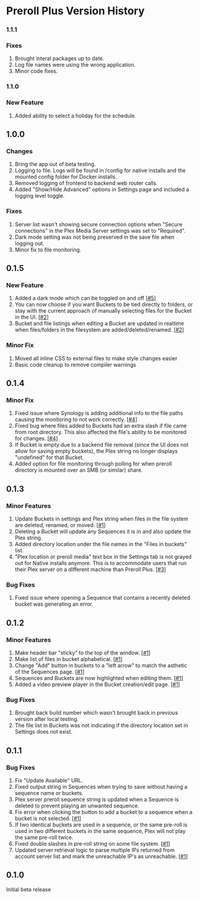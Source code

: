 # Preroll Plus Version History

### 1.1.1

### Fixes

1. Brought interal packages up to date.
2. Log file names were using the wrong application.
3. Minor code fixes.

### 1.1.0

### New Feature

1. Added ability to select a holiday for the schedule.

## 1.0.0

### Changes

1. Bring the app out of beta testing.
2. Logging to file. Logs will be found in /config for native installs and the mounted config folder for Docker installs.
3. Removed logging of frontend to backend web router calls.
4. Added "Show/Hide Advanced" options in Settings page and included a logging level toggle.

### Fixes

1. Server list wasn't showing secure connection options when "Secure connections" in the Plex Media Server settings was set to "Required".
2. Dark mode setting was not being preserved in the save file when logging out.
3. Minor fix to file monitoring.

## 0.1.5

### New Feature

1. Added a dark mode which can be toggled on and off [[#5](https://github.com/chadwpalm/PrerollPlus/discussions/5)]
2. You can now choose if you want Buckets to be tied directly to folders, or stay with the current approach of manually selecting files for the Bucket in the UI. [[#2](https://github.com/chadwpalm/PrerollPlus/discussions/2)]
3. Bucket and file listings when editing a Bucket are updated in realtime when files/folders in the filesystem are added/deleted/renamed. [[#2](https://github.com/chadwpalm/PrerollPlus/discussions/2)]

### Minor Fix

1. Moved all inline CSS to external files to make style changes easier
2. Basic code cleanup to remove compiler warnings

## 0.1.4

### Minor Fix

1. Fixed issue where Synology is adding additional info to the file paths causing the monitoring to not work correctly. [[#4](https://github.com/chadwpalm/PrerollPlus/issues/4)]
2. Fixed bug where files added to Buckets had an extra slash if file came from root directory. This also affected the file's ability to be monitored for changes. [[#4](https://github.com/chadwpalm/PrerollPlus/issues/4)]
3. If Bucket is empty due to a backend file removal (since the UI does not allow for saving empty buckets), the Plex string no longer displays "undefined" for that Bucket.
4. Added option for file monitoring through polling for when preroll directory is mounted over an SMB (or similar) share.

## 0.1.3

### Minor Features

1. Update Buckets in settings and Plex string when files in the file system are deleted, renamed, or moved. [[#1](https://github.com/chadwpalm/PrerollPlus/discussions/1)]
2. Deleting a Bucket will update any Sequences it is in and also update the Plex string.
3. Added directory location under the file names in the "Files in buckets" list.
4. "Plex location or preroll media" text box in the Settings tab is not grayed out for Native installs anymore. This is to accommodate users that run their Plex server on a different machine than Preroll Plus. [[#3](https://github.com/chadwpalm/PrerollPlus/issues/3)]

### Bug Fixes

1. Fixed issue where opening a Sequence that contains a recently deleted bucket was generating an error.

## 0.1.2

### Minor Features

1. Make header bar "sticky" to the top of the window. [[#1](https://github.com/chadwpalm/PrerollPlus/discussions/1)]
2. Make list of files in bucket alphabetical. [[#1](https://github.com/chadwpalm/PrerollPlus/discussions/1)]
3. Change "Add" button in buckets to a "left arrow" to match the asthetic of the Sequences page. [[#1](https://github.com/chadwpalm/PrerollPlus/discussions/1)]
4. Sequences and Buckets are now highlighted when editing them. [[#1](https://github.com/chadwpalm/PrerollPlus/discussions/1)]
5. Added a video preview player in the Bucket creation/edit page. [[#1](https://github.com/chadwpalm/PrerollPlus/discussions/1)]

### Bug Fixes

1. Brought back build number which wasn't brought back in previous version after local testing.
2. The file list in Buckets was not indicating if the directory location set in Settings does not exist.

## 0.1.1

### Bug Fixes

1. Fix "Update Available" URL.
2. Fixed output string in Sequences when trying to save without having a sequence name or buckets.
3. Plex server preroll sequence string is updated when a Sequence is deleted to prevent playing an unwanted sequence.
4. Fix error when clicking the button to add a bucket to a sequence when a bucket is not selected. [[#1](https://github.com/chadwpalm/PrerollPlus/discussions/1)]
5. If two identical buckets are used in a sequence, or the same pre-roll is used in two different buckets in the same sequence, Plex will not play the same pre-roll twice.
6. Fixed double slashes in pre-roll string on some file system. [[#1](https://github.com/chadwpalm/PrerollPlus/discussions/1)]
7. Updated server retrieval logic to parse multiple IPs returned from account server list and mark the unreachable IP's as unreachable. [[#1](https://github.com/chadwpalm/PrerollPlus/discussions/1)]

## 0.1.0

Initial beta release
